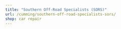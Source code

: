 ```yaml
---
title: "Southern Off-Road Specialists (SORS)"
url: /cumming/southern-off-road-specialists-sors/
shop: car repair
---
```

